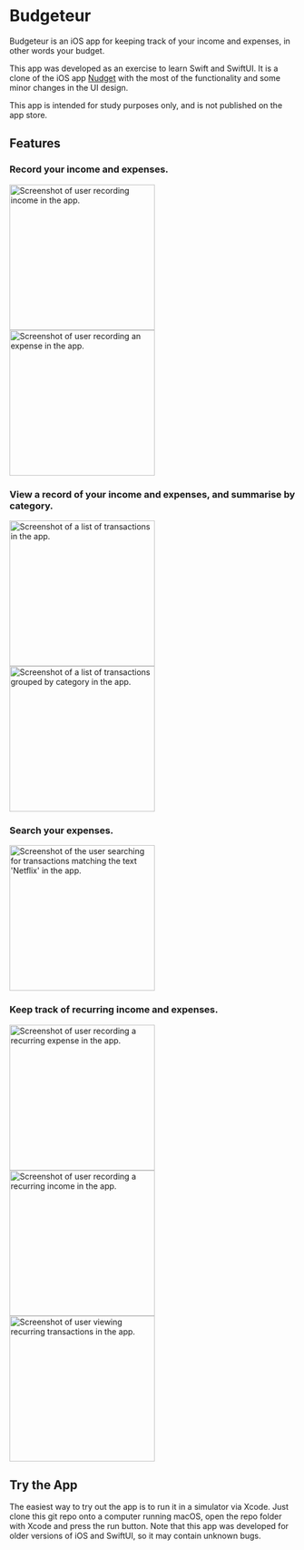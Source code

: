 #  Budgeteur
Budgeteur is an iOS app for keeping track of your income and expenses, in other words your budget.

This app was developed as an exercise to learn Swift and SwiftUI.
It is a clone of the iOS app [Nudget](https://nudgetapp.com) with the most of the functionality and some minor changes in the UI design.

This app is intended for study purposes only, and is not published on the app store.

## Features
### Record your income and expenses.
<img alt="Screenshot of user recording income in the app." src="readme_assets/record_income.png" width="256" /> 
<img alt="Screenshot of user recording an expense in the app." src="readme_assets/record_expense.png" width="256" />

### View a record of your income and expenses, and summarise by category.
<img alt="Screenshot of a list of transactions in the app." src="readme_assets/review_transactions.png" width="256" /> 
<img alt="Screenshot of a list of transactions grouped by category in the app." src="readme_assets/review_transactions_by_category.png" width="256" />

### Search your expenses.
<img alt="Screenshot of the user searching for transactions matching the text 'Netflix' in the app." src="readme_assets/search_transactions.png" width="256" /> 

### Keep track of recurring income and expenses.
<img alt="Screenshot of user recording a recurring expense in the app." src="readme_assets/record_recurring_expense.png" width="256" /> 
<img alt="Screenshot of user recording a recurring income in the app." src="readme_assets/record_recurring_income.png" width="256" />
<img alt="Screenshot of user viewing recurring transactions in the app." src="readme_assets/review_recurring_transactions.png" width="256" />

## Try the App
The easiest way to try out the app is to run it in a simulator via Xcode.
Just clone this git repo onto a computer running macOS, open the repo folder with Xcode and press the run button.
Note that this app was developed for older versions of iOS and SwiftUI, so it may contain unknown bugs.
